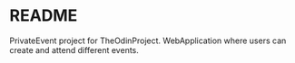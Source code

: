 # README

PrivateEvent project for TheOdinProject.
WebApplication where users can create and attend different events.
